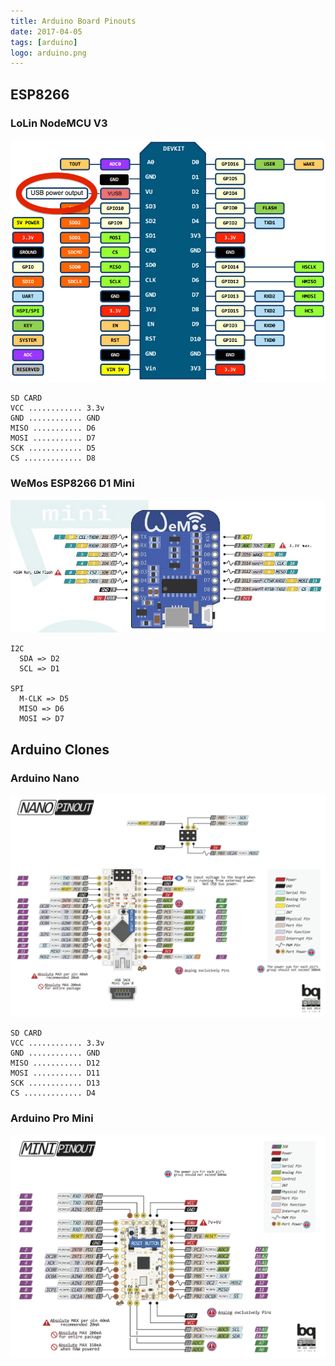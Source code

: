 ```yaml
---
title: Arduino Board Pinouts
date: 2017-04-05
tags: [arduino]
logo: arduino.png
---
```


## ESP8266

### LoLin NodeMCU V3
<img src="./001.jpg" alt="">

```
SD CARD
VCC ............ 3.3v
GND ............ GND
MISO ........... D6
MOSI ........... D7
SCK ............ D5
CS ............. D8
```

### WeMos ESP8266 D1 Mini
<img src="./002.jpg" alt="">

```
I2C
  SDA => D2
  SCL => D1

SPI
  M-CLK => D5
  MISO => D6
  MOSI => D7
```

## Arduino Clones
### Arduino Nano
<img src="./003.png" alt="">

```
SD CARD
VCC ............ 3.3v
GND ............ GND
MISO ........... D12
MOSI ........... D11
SCK ............ D13
CS ............. D4
```

### Arduino Pro Mini
<img src="./004.png" alt="">
